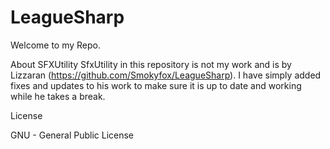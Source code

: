 LeagueSharp
===========

Welcome to my Repo. 

About SFXUtility
SfxUtility in this repository is not my work and is by Lizzaran (https://github.com/Smokyfox/LeagueSharp). I have simply added fixes and updates to his work to make sure it is up to date and working while he takes a break.


License

GNU - General Public License
